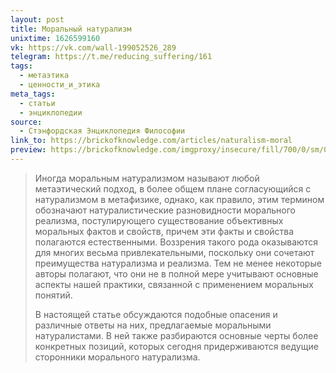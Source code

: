 ```yaml
---
layout: post
title: Моральный натурализм
unixtime: 1626599160
vk: https://vk.com/wall-199052526_289
telegram: https://t.me/reducing_suffering/161
tags:
  - метаэтика
  - ценности_и_этика
meta_tags:
  - статьи
  - энциклопедии
source:
  - Стэнфордская Энциклопедия Философии
link_to: https://brickofknowledge.com/articles/naturalism-moral
preview: https://brickofknowledge.com/imgproxy/insecure/fill/700/0/sm/0/plain/local:///photo-1429371527702-1bfdc0eeea7d.jpeg
---
```

>Иногда моральным натурализмом называют любой метаэтический подход, в более общем плане согласующийся с натурализмом в метафизике, однако, как правило, этим термином обозначают натуралистические разновидности морального реализма, постулирующего существование объективных моральных фактов и свойств, причем эти факты и свойства полагаются естественными. Воззрения такого рода оказываются для многих весьма привлекательными, поскольку они сочетают преимущества натурализма и реализма. Тем не менее некоторые авторы полагают, что они не в полной мере учитывают основные аспекты нашей практики, связанной с применением моральных понятий.
>
>В настоящей статье обсуждаются подобные опасения и различные ответы на них, предлагаемые моральными натуралистами. В ней также разбираются основные черты более конкретных позиций, которых сегодня придерживаются ведущие сторонники морального натурализма.